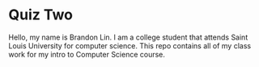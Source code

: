 
# Quiz Two

Hello, my name is Brandon Lin. I am a college student that attends Saint Louis University for computer science. This repo contains all of my class work for my intro to Computer Science course.
